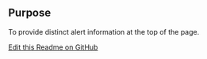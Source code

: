 ## Purpose

To provide distinct alert information at the top of the page.

[Edit this Readme on GitHub](https://github.com/wellcomecollection/wellcomecollection.org/edit/main/common/views/components/InfoBanner/README.md)
